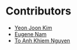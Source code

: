 # Contributors

- [Yeon Joon Kim](https://https://github.com/yeonjoonkim)
- [Eugene Nam](https://github.com/jc463628)
- [To Anh Khiem Nguyen](https://https://github.com/hex439)
